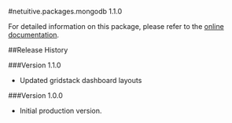 #netuitive.packages.mongodb 1.1.0

For detailed information on this package, please refer to the [online documentation](https://hlp.app.netuitive.com/Content/Integrations/mongodb.htm).

##Release History

###Version 1.1.0

* Updated gridstack dashboard layouts

###Version 1.0.0

* Initial production version.